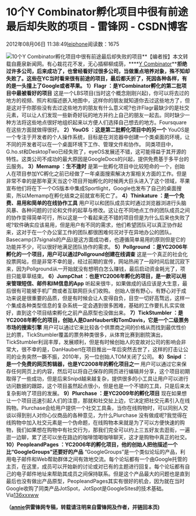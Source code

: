 
# 10个Y Combinator孵化项目中很有前途最后却失败的项目 - 雷锋网 - CSDN博客


2012年08月06日 11:38:49[leiphone](https://me.csdn.net/leiphone)阅读数：1675


![10个Y Combinator孵化项目中很有前途最后却失败的项目](http://www.leiphone.com/wp-content/uploads/2012/08/y-combinator-150x150.jpg)**【编者按】本文转载自鹿泉新闻网。有心栽花花不发，无心插柳柳成荫，****[Y
 Combinator](http://www.leiphone.com/tag/y-combinator)****拒绝过许多公司，后来成功了，也曾经看好过很多公司，当做重点培养对象，殊不知却失败了。这些在YC当时看来很有前途的项目，最后都夭折了，死因各种各样，有的是一头撞上了Google或者苹果。**
**1）Flagr ：是YCombinator孵化的第二批项目中最被看好的项目**
这是一个LBS项目(当时这个概念刚刚兴起)，你可以将去过的地方的视频、照片和描述嵌入地图中，这样你的朋友就知道你去过这些地方了，但是这对于你那些没有去过这些地方的朋友有什么意义呢?也许Flagr最缺少的是社交元素，可以让人们发现一些新奇好玩的地方并约上自己的朋友一起去。同时缺少一种方法将这些地点很好地组织起来以方便人们选择自己想去的地方。Foursquare在这些方面就做得很好。
**2）YouOS ：这是第二批孵化项目中的另一个**
YouOS是一个专注于开发者的个人操作系统，目标是在浏览器中创建一个类桌面的环境，让不同的开发者可以在一个桌面环境下工作、管理文件和协作。 同类项目中，G.ho.st和DesktopTwo已经失败了，eyeOS发展还不错，这可能得益于其开源的特性。这类公司不成功的最大原因是GoogleDocs的兴起，提供免费基于多平台的云服务。
**3）Memamp ：生不逢时**
是第一批孵化项目中比较短命的一个，创始人在项目参加YC孵化之前已经做了一年桌面搜索解决方案相关方面的工作。但是非常不幸的是那年夏天当这个项目开始孵化的时候两大巨头进入了这个领域，苹果宣布他们将在下一个OS版本中集成Sportlight，Google也发布了自己的桌面搜索，所以Memamp在孵化结束之前就宣布死亡了。
**4）Thinkature ：是一个免费、易用和简单的在线协作工具**
用户可以和团队成员实时通过浏览器浏进行头脑风暴、各种问题的讨论和文件的起草与修改。这让在不同地点工作的团队成员之间的协作变得简单可行，所以这是一个看起来还不错的项目但是为什么后来也失败了呢?软件确实应该易用，但是用户有不同的需求，他们希望团队可以真正协作起来，这对于在一个办公室工作的团队都很困难何况对于在异地办公的团队。Basecamp(37signals的产品)是这方面成功者，也遵循简单易用的原则但是它的功能并不少，可以很好地满足团队协作的需求。
**5）Pollground ：是YC2006年孵化的一个项目，用户可以通过Pollground创建在线调查**
这是一个真正的社会化投票网站，但是非常不幸的是，经过前期的宣传，网站热闹了一段时间后就沉寂下来，因为Pollground从一开始就没有想明白怎么赚钱，最后启动资金耗光了，项目只能草草结束。
**6）JumpChat ：也是YC2006年孵化的项目，是一款可以用来管理短信、邮件和IM信息的App**
听起来很牛，如果做成的话应该是大生意，最后很有可能被手机厂商或者互联网巨头们收购。 创始人很有野心，有野心对于成功来说是很重要的品质，但是有时候会让人变得自负，目空一切好高骛远，这样一个集成各种类型信息的复杂系统一定会遇到很多困难，基础的工作要扎扎实实做好，直到这个项目结束孵化之前产品原型也没做出来。
**7）TickStumbler ：是YC2008年孵化的项目，创始人是DanHaubert和TomDavis，它是一个二级票务市场的搜索引擎**
用户可以通过它来比较各个供票商之间的价格从而找到最优性价比的票，TickStumbler覆盖的票务种类很多，从体育比赛到剧院演出，TickStumbler利润丰厚，发展顺利，但是有时候创始人的变故对公司的影响会非常大，很不幸的是，DanHaubert在项目推出一年后突然去世了，这样的打击让公司的业务突然一蹶不振，2010年，另一位创始人TOM关闭了公司。
**8）Snipd ：是一个免费的网页剪辑器，也是YC2008年的孵化项目之一**
用户可以通过它来保存任何网页上的内容，然后可以将自己保存的网页进行编辑并分享，这个项目初期取得了一些成功，但是后来Snipd越来越复杂，提供很多的小工具让用户可以进行访问数据的跟踪，这个项目虽然起点很小，但是也是一个不错的工具，只是后来太复杂影响了项目的发展。
**9）Plurchase ：是YC2009年的孵化项目**
现在如果想让一个项目迅速引起人们的注意，那就和社交扯上边，它决定把社交元素引入在线购物。Plurchase会给用户提供一个社交工具条，当你在线购物时，可以同别人交谈以得到别人对你心仪商品的各种意见，为什么Plurchase 没有做成呢?我觉得在线购物中加入社交元素是一个伪命题，在线购物本来就是为了可以方便快速的购物，我们如果想在购物中有社交行为，那我们完全可以约上三五好友去逛街，一遍逛一边聊，累了还可以坐在路边的咖啡馆喝咖啡聊天，这才是购物中真正的社交。
**10）PeopleandPages ：YC2006年的孵化项目，他的创始人把他描述一个比“GoogleGroups”还要好的产品**
“GoogleGroups”是一个类似论坛的产品，利用电子邮件和Web帮助群体之间有效地交流。每个论坛都有一个由Google托管的主页，在这里，成员可以开始新的讨论或对已有的主题进行回复。每个论坛都有自己的电子邮件地址来帮助其成员之间保持联系。但是这个产品最大的问题也是直到最后也没有做出产品原型，PeopleandPages其实有很好的机会，因为就在当时Google收购了同类产品JotSpot，JotSpot是GoogleSites的技术基础。
Via[136xxxww](http://www.136xww.com/article.asp?id=11242)

**（****[annie](http://www.leiphone.com/author/annie)****供****雷锋网****专稿，转载请注明来自雷锋网及作者，并链回本页)**

